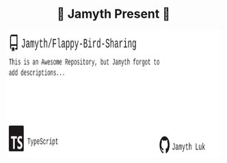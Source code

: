 <!-- built at 2/27/2023, 7:13:48 AM -->
<h1 align="center">
🎉 Jamyth Present 🎉
</h1>
<p align="center">
    <a href="https://github.com/Jamyth/Flappy-Bird-Sharing">
        <img width="1000" height="300" src="./readme.svg" />
    </a>
</p>